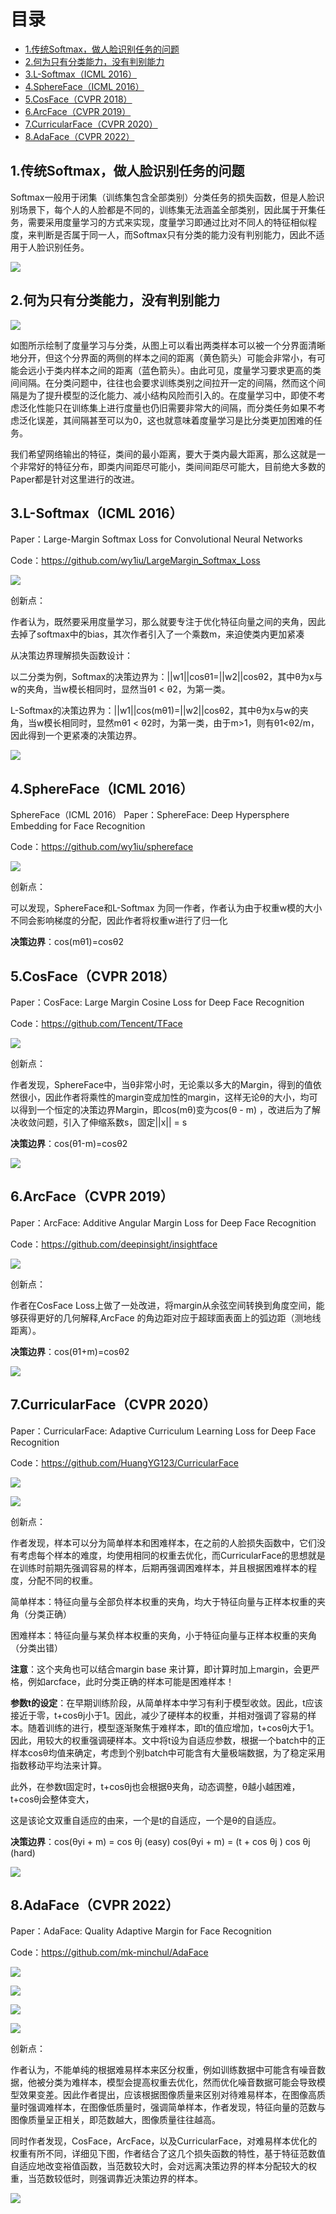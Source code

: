 # 目录

- [1.传统Softmax，做人脸识别任务的问题](#user-content-1.传统Softmax，做人脸识别任务的问题)
- [2.何为只有分类能力，没有判别能力](#user-content-2.何为只有分类能力，没有判别能力)
- [3.L-Softmax（ICML 2016）](#user-content-3.L-Softmax)
- [4.SphereFace（ICML 2016）](#user-content-4.SphereFace)
- [5.CosFace（CVPR 2018）](#user-content-5.CosFace)
- [6.ArcFace（CVPR 2019）](#user-content-6.ArcFace)
- [7.CurricularFace（CVPR 2020）](#user-content-7.CurricularFace)
- [8.AdaFace（CVPR 2022）](#user-content-8.AdaFace)

<h2 id="1.传统Softmax，做人脸识别任务的问题">1.传统Softmax，做人脸识别任务的问题</h2>

Softmax一般用于闭集（训练集包含全部类别）分类任务的损失函数，但是人脸识别场景下，每个人的人脸都是不同的，训练集无法涵盖全部类别，因此属于开集任务，需要采用度量学习的方式来实现，度量学习即通过比对不同人的特征相似程度，来判断是否属于同一人，而Softmax只有分类的能力没有判别能力，因此不适用于人脸识别任务。

![](./Images/FR_1.png)

<h2 id="2.何为只有分类能力，没有判别能力">2.何为只有分类能力，没有判别能力</h2>
  
![](./Images/FR_2.png)

如图所示绘制了度量学习与分类，从图上可以看出两类样本可以被一个分界面清晰地分开，但这个分界面的两侧的样本之间的距离（黄色箭头）可能会非常小，有可能会远小于类内样本之间的距离（蓝色箭头）。由此可见，度量学习要求更高的类间间隔。在分类问题中，往往也会要求训练类别之间拉开一定的间隔，然而这个间隔是为了提升模型的泛化能力、减小结构风险而引入的。在度量学习中，即使不考虑泛化性能只在训练集上进行度量也仍旧需要非常大的间隔，而分类任务如果不考虑泛化误差，其间隔甚至可以为0，这也就意味着度量学习是比分类更加困难的任务。

我们希望网络输出的特征，类间的最小距离，要大于类内最大距离，那么这就是一个非常好的特征分布，即类内间距尽可能小，类间间距尽可能大，目前绝大多数的Paper都是针对这里进行的改进。


<h2 id="3.L-Softmax">3.L-Softmax（ICML 2016）</h2>
   
Paper：Large-Margin Softmax Loss for Convolutional Neural Networks

Code：https://github.com/wy1iu/LargeMargin_Softmax_Loss

![](./Images/FR_3.png)

创新点：

作者认为，既然要采用度量学习，那么就要专注于优化特征向量之间的夹角，因此去掉了softmax中的bias，其次作者引入了一个乘数m，来迫使类内更加紧凑

从决策边界理解损失函数设计：

以二分类为例，Softmax的决策边界为：||w1||cosθ1=||w2||cosθ2，其中θ为x与w的夹角，当w模长相同时，显然当θ1 < θ2，为第一类。

L-Softmax的决策边界为：||w1||cos(mθ1)=||w2||cosθ2，其中θ为x与w的夹角，当w模长相同时，显然mθ1 < θ2时，为第一类，由于m>1，则有θ1<θ2/m，因此得到一个更紧凑的决策边界。

![](./Images/FR_4.png)

<h2 id="4.SphereFace">4.SphereFace（ICML 2016）</h2>

SphereFace（ICML 2016）
Paper：SphereFace: Deep Hypersphere Embedding for Face Recognition

Code：https://github.com/wy1iu/sphereface

![](./Images/FR_5.png)

创新点：

可以发现，SphereFace和L-Softmax 为同一作者，作者认为由于权重w模的大小不同会影响梯度的分配，因此作者将权重w进行了归一化

**决策边界**：cos(mθ1)=cosθ2

<h2 id="5.CosFace">5.CosFace（CVPR 2018）</h2>

Paper：CosFace: Large Margin Cosine Loss for Deep Face Recognition

Code：https://github.com/Tencent/TFace

![](./Images/FR_6.png)

创新点：

作者发现，SphereFace中，当θ非常小时，无论乘以多大的Margin，得到的值依然很小，因此作者将乘性的margin变成加性的margin，这样无论θ的大小，均可以得到一个恒定的决策边界Margin，即cos(mθ)变为cos(θ - m) ，改进后为了解决收敛问题，引入了伸缩系数s，固定||x|| = s

**决策边界**：cos(θ1-m)=cosθ2

![](./Images/FR_7.png)

<h2 id="6.ArcFace">6.ArcFace（CVPR 2019）</h2>

Paper：ArcFace: Additive Angular Margin Loss for Deep Face Recognition

Code：https://github.com/deepinsight/insightface

![](./Images/FR_8.png)

创新点：

作者在CosFace Loss上做了一处改进，将margin从余弦空间转换到角度空间，能够获得更好的几何解释,ArcFace 的角边距对应于超球面表面上的弧边距（测地线距离）。

**决策边界**：cos(θ1+m)=cosθ2

![](./Images/FR_9.png)

<h2 id="7.CurricularFace">7.CurricularFace（CVPR 2020）</h2>

Paper：CurricularFace: Adaptive Curriculum Learning Loss for Deep Face Recognition

Code：https://github.com/HuangYG123/CurricularFace

![](./Images/FR_10.png)

![](./Images/FR_11.png)

创新点：

作者发现，样本可以分为简单样本和困难样本，在之前的人脸损失函数中，它们没有考虑每个样本的难度，均使用相同的权重去优化，而CurricularFace的思想就是在训练时前期先强调容易的样本，后期再强调困难样本，并且根据困难样本的程度，分配不同的权重。

简单样本：特征向量与全部负样本权重的夹角，均大于特征向量与正样本权重的夹角（分类正确）

困难样本：特征向量与某负样本权重的夹角，小于特征向量与正样本权重的夹角（分类出错）

**注意**：这个夹角也可以结合margin base 来计算，即计算时加上margin，会更严格，例如arcface，此时分类正确的样本可能是困难样本！

**参数t的设定**：在早期训练阶段，从简单样本中学习有利于模型收敛。因此，t应该接近于零，t+cosθj小于1。因此，减少了硬样本的权重，并相对强调了容易的样本。随着训练的进行，模型逐渐聚焦于难样本，即t的值应增加，t+cosθj大于1。因此，用较大的权重强调硬样本。文中将t设为自适应参数，根据一个batch中的正样本cosθ均值来确定，考虑到个别batch中可能含有大量极端数据，为了稳定采用指数移动平均法来计算。

此外，在参数t固定时，t+cosθj也会根据θ夹角，动态调整，θ越小越困难，t+cosθj会整体变大，

这是该论文双重自适应的由来，一个是t的自适应，一个是θ的自适应。

**决策边界**：cos(θyi + m) = cos θj (easy) cos(θyi + m) = (t + cos θj ) cos θj (hard)

![](./Images/FR_12.png)

<h2 id="8.AdaFace">8.AdaFace（CVPR 2022）</h2>

Paper：AdaFace: Quality Adaptive Margin for Face Recognition

Code：https://github.com/mk-minchul/AdaFace

![](./Images/FR_13.png)

![](./Images/FR_14.png)

![](./Images/FR_15.png)

![](./Images/FR_16.png)

创新点：

作者认为，不能单纯的根据难易样本来区分权重，例如训练数据中可能含有噪音数据，他被分类为难样本，模型会提高权重去优化，然而优化噪音数据可能会导致模型效果变差。因此作者提出，应该根据图像质量来区别对待难易样本，在图像高质量时强调难样本，在图像低质量时，强调简单样本，作者发现，特征向量的范数与图像质量呈正相关，即范数越大，图像质量往往越高。

同时作者发现，CosFace，ArcFace，以及CurricularFace，对难易样本优化的权重有所不同，详细见下图，作者结合了这几个损失函数的特性，基于特征范数值自适应地改变裕值函数，当范数较大时，会对远离决策边界的样本分配较大的权重，当范数较低时，则强调靠近决策边界的样本。

![](./Images/FR_17.png)
